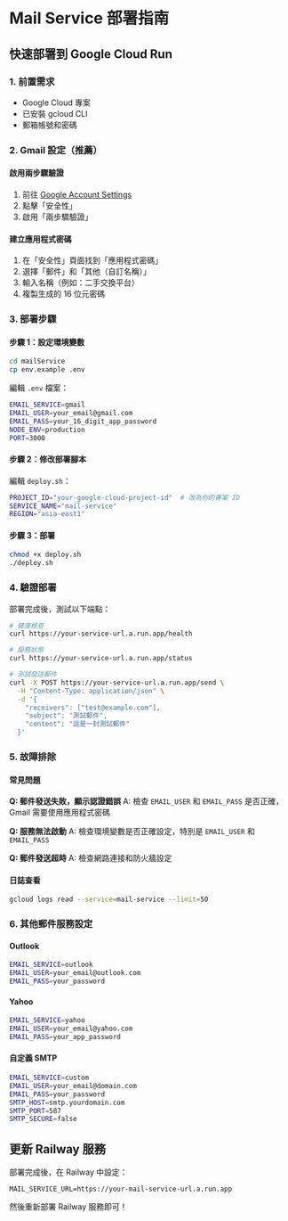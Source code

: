 # Mail Service 部署指南

## 快速部署到 Google Cloud Run

### 1. 前置需求

- Google Cloud 專案
- 已安裝 gcloud CLI
- 郵箱帳號和密碼

### 2. Gmail 設定（推薦）

#### 啟用兩步驟驗證
1. 前往 [Google Account Settings](https://myaccount.google.com/)
2. 點擊「安全性」
3. 啟用「兩步驟驗證」

#### 建立應用程式密碼
1. 在「安全性」頁面找到「應用程式密碼」
2. 選擇「郵件」和「其他（自訂名稱）」
3. 輸入名稱（例如：二手交換平台）
4. 複製生成的 16 位元密碼

### 3. 部署步驟

#### 步驟 1：設定環境變數
```bash
cd mailService
cp env.example .env
```

編輯 `.env` 檔案：
```bash
EMAIL_SERVICE=gmail
EMAIL_USER=your_email@gmail.com
EMAIL_PASS=your_16_digit_app_password
NODE_ENV=production
PORT=3000
```

#### 步驟 2：修改部署腳本
編輯 `deploy.sh`：
```bash
PROJECT_ID="your-google-cloud-project-id"  # 改為你的專案 ID
SERVICE_NAME="mail-service"
REGION="asia-east1"
```

#### 步驟 3：部署
```bash
chmod +x deploy.sh
./deploy.sh
```

### 4. 驗證部署

部署完成後，測試以下端點：

```bash
# 健康檢查
curl https://your-service-url.a.run.app/health

# 服務狀態
curl https://your-service-url.a.run.app/status

# 測試發送郵件
curl -X POST https://your-service-url.a.run.app/send \
  -H "Content-Type: application/json" \
  -d '{
    "receivers": ["test@example.com"],
    "subject": "測試郵件",
    "content": "這是一封測試郵件"
  }'
```

### 5. 故障排除

#### 常見問題

**Q: 郵件發送失敗，顯示認證錯誤**
A: 檢查 `EMAIL_USER` 和 `EMAIL_PASS` 是否正確，Gmail 需要使用應用程式密碼

**Q: 服務無法啟動**
A: 檢查環境變數是否正確設定，特別是 `EMAIL_USER` 和 `EMAIL_PASS`

**Q: 郵件發送超時**
A: 檢查網路連接和防火牆設定

#### 日誌查看
```bash
gcloud logs read --service=mail-service --limit=50
```

### 6. 其他郵件服務設定

#### Outlook
```bash
EMAIL_SERVICE=outlook
EMAIL_USER=your_email@outlook.com
EMAIL_PASS=your_password
```

#### Yahoo
```bash
EMAIL_SERVICE=yahoo
EMAIL_USER=your_email@yahoo.com
EMAIL_PASS=your_app_password
```

#### 自定義 SMTP
```bash
EMAIL_SERVICE=custom
EMAIL_USER=your_email@domain.com
EMAIL_PASS=your_password
SMTP_HOST=smtp.yourdomain.com
SMTP_PORT=587
SMTP_SECURE=false
```

## 更新 Railway 服務

部署完成後，在 Railway 中設定：

```
MAIL_SERVICE_URL=https://your-mail-service-url.a.run.app
```

然後重新部署 Railway 服務即可！
